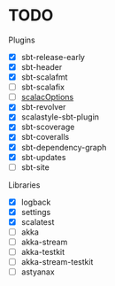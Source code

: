 # TODO

Plugins
* [x] sbt-release-early
* [x] sbt-header
* [x] sbt-scalafmt
* [ ] sbt-scalafix
* [ ] [scalacOptions](https://tpolecat.github.io/2017/04/25/scalac-flags.html)
* [x] sbt-revolver
* [x] scalastyle-sbt-plugin
* [x] sbt-scoverage
* [x] sbt-coveralls
* [x] sbt-dependency-graph
* [x] sbt-updates
* [ ] sbt-site

Libraries
* [x] logback
* [x] settings
* [x] scalatest
* [ ] akka
* [ ] akka-stream
* [ ] akka-testkit
* [ ] akka-stream-testkit
* [ ] astyanax
